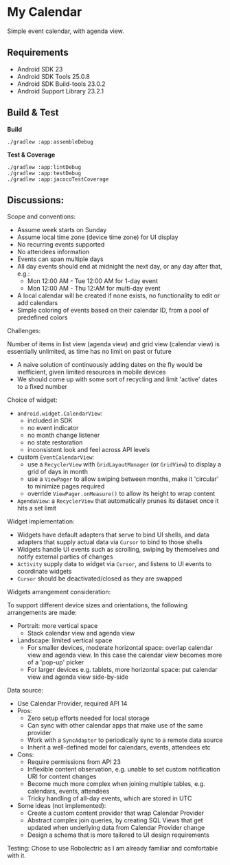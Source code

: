# My Calendar
Simple event calendar, with agenda view.

## Requirements
* Android SDK 23
* Android SDK Tools 25.0.8
* Android SDK Build-tools 23.0.2
* Android Support Library 23.2.1

## Build & Test

**Build**

    ./gradlew :app:assembleDebug

**Test & Coverage**

    ./gradlew :app:lintDebug
    ./gradlew :app:testDebug
    ./gradlew :app:jacocoTestCoverage

## Discussions:
Scope and conventions:
* Assume week starts on Sunday
* Assume local time zone (device time zone) for UI display
* No recurring events supported
* No attendees information
* Events can span multiple days
* All day events should end at midnight the next day, or any day after that, e.g.:
  * Mon 12:00 AM - Tue 12:00 AM for 1-day event
  * Mon 12:00 AM - Thu 12:AM for multi-day event
* A local calendar will be created if none exists, no functionality to edit or add calendars
* Simple coloring of events based on their calendar ID, from a pool of predefined colors

Challenges:

Number of items in list view (agenda view) and grid view (calendar view) is essentially unlimited, as time has no limit on past or future
* A naive solution of continuously adding dates on the fly would be inefficient, given limited resources in mobile devices
* We should come up with some sort of recycling and limit 'active' dates to a fixed number

Choice of widget:

* `android.widget.CalendarView`:
  * included in SDK
  * no event indicator
  * no month change listener
  * no state restoration
  * inconsistent look and feel across API levels
* custom `EventCalendarView`:
  * use a `RecyclerView` with `GridLayoutManager` (or `GridView`) to display a grid of days in month
  * use a `ViewPager` to allow swiping between months, make it 'circular' to minimize pages required
  * override `ViewPager.onMeasure()` to allow its height to wrap content
* `AgendaView`: a `RecyclerView` that automatically prunes its dataset once it hits a set limit

Widget implementation:

* Widgets have default adapters that serve to bind UI shells, and data adapters that supply actual data via `Cursor` to bind to those shells
* Widgets handle UI events such as scrolling, swiping by themselves and notify external parties of changes
* `Activity` supply data to widget via `Cursor`, and listens to UI events to coordinate widgets
* `Cursor` should be deactivated/closed as they are swapped

Widgets arrangement consideration:

To support different device sizes and orientations, the following arrangements are made:

* Portrait: more vertical space
  * Stack calendar view and agenda view
* Landscape: limited vertical space
  * For smaller devices, moderate horizontal space: overlap calendar view and agenda view. In this case the calendar view becomes more of a 'pop-up' picker
  * For larger devices e.g. tablets, more horizontal space: put calendar view and agenda view side-by-side

Data source:

* Use Calendar Provider, required API 14
* Pros:
  * Zero setup efforts needed for local storage
  * Can sync with other calendar apps that make use of the same provider
  * Work with a `SyncAdapter` to periodically sync to a remote data source
  * Inherit a well-defined model for calendars, events, attendees etc
* Cons:
  * Require permissions from API 23
  * Inflexible content observation, e.g. unable to set custom notification URI for content changes
  * Become much more complex when joining multiple tables, e.g. calendars, events, attendees
  * Tricky handling of all-day events, which are stored in UTC
* Some ideas (not implemented):
  * Create a custom content provider that wrap Calendar Provider
  * Abstract complex join queries, by creating SQL Views that get updated when underlying data from Calendar Provider change
  * Design a schema that is more tailored to UI design requirements

Testing: Chose to use Robolectric as I am already familiar and comfortable with it.